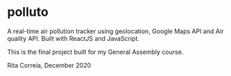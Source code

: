 # polluto
A real-time air pollution tracker using geolocation, Google Maps API and Air quality API. Built with ReactJS and JavaScript.

This is the final project built for my General Assembly course.

Rita Correia, December 2020
